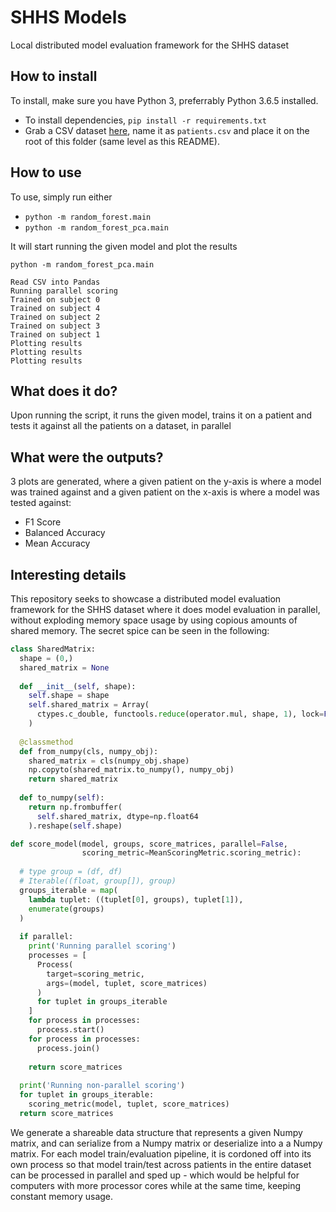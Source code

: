 # SHHS Models
Local distributed model evaluation framework for the SHHS dataset

## How to install
To install, make sure you have Python 3, preferrably Python 3.6.5 installed.
  * To install dependencies, `pip install -r requirements.txt`
  * Grab a CSV dataset [here](https://drive.google.com/file/d/1F6CLmeyVDNBNB1dhNqJnVRpoojBplMxD/view?usp=sharing), name it as `patients.csv` and place it on the root of this folder (same level as this README). 

## How to use
To use, simply run either
  * `python -m random_forest.main`
  * `python -m random_forest_pca.main`

It will start running the given model and plot the results
```shell
python -m random_forest_pca.main

Read CSV into Pandas
Running parallel scoring
Trained on subject 0
Trained on subject 4
Trained on subject 2
Trained on subject 3
Trained on subject 1
Plotting results
Plotting results
Plotting results
```

## What does it do?
Upon running the script, it runs the given model, trains it on a patient and tests it against all the patients on a dataset, in parallel

## What were the outputs?
3 plots are generated, where a given patient on the y-axis is where a model was trained against and a given patient on the x-axis is where a model was tested against:
  * F1 Score
  * Balanced Accuracy
  * Mean Accuracy

## Interesting details
This repository seeks to showcase a distributed model evaluation framework for the SHHS dataset where it does model evaluation in parallel, without exploding memory 
space usage by using copious amounts of shared memory. The secret spice can be seen in the following:

```python
class SharedMatrix:
  shape = (0,)
  shared_matrix = None
  
  def __init__(self, shape):
    self.shape = shape
    self.shared_matrix = Array(
      ctypes.c_double, functools.reduce(operator.mul, shape, 1), lock=False
    )
    
  @classmethod
  def from_numpy(cls, numpy_obj):
    shared_matrix = cls(numpy_obj.shape)
    np.copyto(shared_matrix.to_numpy(), numpy_obj)
    return shared_matrix
  
  def to_numpy(self):
    return np.frombuffer(
      self.shared_matrix, dtype=np.float64
    ).reshape(self.shape)
```

```python
def score_model(model, groups, score_matrices, parallel=False, 
                scoring_metric=MeanScoringMetric.scoring_metric):
  
  # type group = (df, df)
  # Iterable((float, group[]), group)
  groups_iterable = map(
    lambda tuplet: ((tuplet[0], groups), tuplet[1]), 
    enumerate(groups)
  )
  
  if parallel:
    print('Running parallel scoring')
    processes = [
      Process(
        target=scoring_metric, 
        args=(model, tuplet, score_matrices)
      )
      for tuplet in groups_iterable
    ]
    for process in processes:
      process.start()
    for process in processes:
      process.join()
    
    return score_matrices
  
  print('Running non-parallel scoring')
  for tuplet in groups_iterable:
    scoring_metric(model, tuplet, score_matrices)
  return score_matrices
```

We generate a shareable data structure that represents a given Numpy matrix, and can serialize from a Numpy matrix or deserialize into a 
a Numpy matrix. For each model train/evaluation pipeline, it is cordoned off into its own process so that model train/test across patients 
in the entire dataset can be processed in parallel and sped up - which would be helpful for computers with more processor cores while at 
the same time, keeping constant memory usage.

